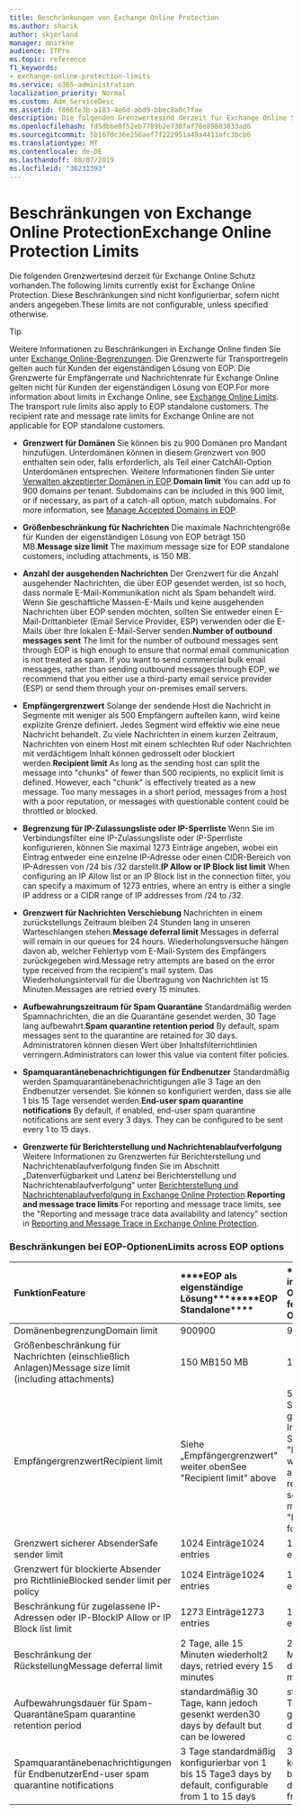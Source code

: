 ```yaml
---
title: Beschränkungen von Exchange Online Protection
ms.author: sharik
author: skjerland
manager: mnirkhe
audience: ITPro
ms.topic: reference
f1_keywords:
- exchange-online-protection-limits
ms.service: o365-administration
localization_priority: Normal
ms.custom: Adm_ServiceDesc
ms.assetid: f866fe3b-a183-4e6d-abd9-bbec0a0c7fae
description: Die folgenden Grenzwertesind derzeit für Exchange Online Schutz vorhanden. Diese Beschränkungen sind nicht konfigurierbar, sofern nicht anders angegeben.
ms.openlocfilehash: fd5dbbe0f52eb7789b2e730faf76e89803033ad6
ms.sourcegitcommit: 5b1670c36e256aef7f222951a49a4411afc3bcb6
ms.translationtype: MT
ms.contentlocale: de-DE
ms.lasthandoff: 08/07/2019
ms.locfileid: "36231393"
---
```

# <a name="exchange-online-protection-limits"></a><span data-ttu-id="3bdd2-104">Beschränkungen von Exchange Online Protection</span><span class="sxs-lookup"><span data-stu-id="3bdd2-104">Exchange Online Protection Limits</span></span>

<span data-ttu-id="3bdd2-105">Die folgenden Grenzwertesind derzeit für Exchange Online Schutz vorhanden.</span><span class="sxs-lookup"><span data-stu-id="3bdd2-105">The following limits currently exist for Exchange Online Protection.</span></span> <span data-ttu-id="3bdd2-106">Diese Beschränkungen sind nicht konfigurierbar, sofern nicht anders angegeben.</span><span class="sxs-lookup"><span data-stu-id="3bdd2-106">These limits are not configurable, unless specified otherwise.</span></span> 
  
> [!TIP]
> <span data-ttu-id="3bdd2-p103">Weitere Informationen zu Beschränkungen in Exchange Online finden Sie unter [Exchange Online-Begrenzungen](../exchange-online-service-description/exchange-online-limits.md). Die Grenzwerte für Transportregeln gelten auch für Kunden der eigenständigen Lösung von EOP. Die Grenzwerte für Empfängerrate und Nachrichtenrate für Exchange Online gelten nicht für Kunden der eigenständigen Lösung von EOP.</span><span class="sxs-lookup"><span data-stu-id="3bdd2-p103">For more information about limits in Exchange Online, see [Exchange Online Limits](../exchange-online-service-description/exchange-online-limits.md). The transport rule limits also apply to EOP standalone customers. The recipient rate and message rate limits for Exchange Online are not applicable for EOP standalone customers.</span></span> 
  
- <span data-ttu-id="3bdd2-p104">**Grenzwert für Domänen** Sie können bis zu 900 Domänen pro Mandant hinzufügen. Unterdomänen können in diesem Grenzwert von 900 enthalten sein oder, falls erforderlich, als Teil einer CatchAll-Option Unterdomänen entsprechen. Weitere Informationen finden Sie unter [Verwalten akzeptierter Domänen in EOP](https://go.microsoft.com/fwlink/p/?LinkId=282239).</span><span class="sxs-lookup"><span data-stu-id="3bdd2-p104">**Domain limit** You can add up to 900 domains per tenant. Subdomains can be included in this 900 limit, or if necessary, as part of a catch-all option, match subdomains. For more information, see [Manage Accepted Domains in EOP](https://go.microsoft.com/fwlink/p/?LinkId=282239).</span></span>
    
- <span data-ttu-id="3bdd2-113">**Größenbeschränkung für Nachrichten** Die maximale Nachrichtengröße für Kunden der eigenständigen Lösung von EOP beträgt 150 MB.</span><span class="sxs-lookup"><span data-stu-id="3bdd2-113">**Message size limit** The maximum message size for EOP standalone customers, including attachments, is 150 MB.</span></span> 
    
- <span data-ttu-id="3bdd2-p105">**Anzahl der ausgehenden Nachrichten** Der Grenzwert für die Anzahl ausgehender Nachrichten, die über EOP gesendet werden, ist so hoch, dass normale E-Mail-Kommunikation nicht als Spam behandelt wird. Wenn Sie geschäftliche Massen-E-Mails und keine ausgehenden Nachrichten über EOP senden möchten, sollten Sie entweder einen E-Mail-Drittanbieter (Email Service Provider, ESP) verwenden oder die E-Mails über Ihre lokalen E-Mail-Server senden.</span><span class="sxs-lookup"><span data-stu-id="3bdd2-p105">**Number of outbound messages sent** The limit for the number of outbound messages sent through EOP is high enough to ensure that normal email communication is not treated as spam. If you want to send commercial bulk email messages, rather than sending outbound messages through EOP, we recommend that you either use a third-party email service provider (ESP) or send them through your on-premises email servers.</span></span> 
    
- <span data-ttu-id="3bdd2-p106">**Empfängergrenzwert** Solange der sendende Host die Nachricht in Segmente mit weniger als 500 Empfängern aufteilen kann, wird keine explizite Grenze definiert. Jedes Segment wird effektiv wie eine neue Nachricht behandelt. Zu viele Nachrichten in einem kurzen Zeitraum, Nachrichten von einem Host mit einem schlechten Ruf oder Nachrichten mit verdächtigem Inhalt können gedrosselt oder blockiert werden.</span><span class="sxs-lookup"><span data-stu-id="3bdd2-p106">**Recipient limit** As long as the sending host can split the message into "chunks" of fewer than 500 recipients, no explicit limit is defined. However, each "chunk" is effectively treated as a new message. Too many messages in a short period, messages from a host with a poor reputation, or messages with questionable content could be throttled or blocked.</span></span> 
    
- <span data-ttu-id="3bdd2-119">**Begrenzung für IP-Zulassungsliste oder IP-Sperrliste** Wenn Sie im Verbindungsfilter eine IP-Zulassungsliste oder IP-Sperrliste konfigurieren, können Sie maximal 1273 Einträge angeben, wobei ein Eintrag entweder eine einzelne IP-Adresse oder einen CIDR-Bereich von IP-Adressen von /24 bis /32 darstellt.</span><span class="sxs-lookup"><span data-stu-id="3bdd2-119">**IP Allow or IP Block list limit** When configuring an IP Allow list or an IP Block list in the connection filter, you can specify a maximum of 1273 entries, where an entry is either a single IP address or a CIDR range of IP addresses from /24 to /32.</span></span> 
    
- <span data-ttu-id="3bdd2-120">**Grenzwert für Nachrichten Verschiebung** Nachrichten in einem zurückstellungs Zeitraum bleiben 24 Stunden lang in unseren Warteschlangen stehen.</span><span class="sxs-lookup"><span data-stu-id="3bdd2-120">**Message deferral limit** Messages in deferral will remain in our queues for 24 hours.</span></span> <span data-ttu-id="3bdd2-121">Wiederholungsversuche hängen davon ab, welcher Fehlertyp vom E-Mail-System des Empfängers zurückgegeben wird.</span><span class="sxs-lookup"><span data-stu-id="3bdd2-121">Message retry attempts are based on the error type received from the recipient's mail system.</span></span> <span data-ttu-id="3bdd2-122">Das Wiederholungsintervall für die Übertragung von Nachrichten ist 15 Minuten.</span><span class="sxs-lookup"><span data-stu-id="3bdd2-122">Messages are retried every 15 minutes.</span></span> 
    
- <span data-ttu-id="3bdd2-123">**Aufbewahrungszeitraum für Spam Quarantäne** Standardmäßig werden Spamnachrichten, die an die Quarantäne gesendet werden, 30 Tage lang aufbewahrt.</span><span class="sxs-lookup"><span data-stu-id="3bdd2-123">**Spam quarantine retention period** By default, spam messages sent to the quarantine are retained for 30 days.</span></span> <span data-ttu-id="3bdd2-124">Administratoren können diesen Wert über Inhaltsfilterrichtlinien verringern.</span><span class="sxs-lookup"><span data-stu-id="3bdd2-124">Administrators can lower this value via content filter policies.</span></span> 
    
- <span data-ttu-id="3bdd2-p109">**Spamquarantänebenachrichtigungen für Endbenutzer** Standardmäßig werden Spamquarantänebenachrichtigungen alle 3 Tage an den Endbenutzer versendet. Sie können so konfiguriert werden, dass sie alle 1 bis 15 Tage versendet werden.</span><span class="sxs-lookup"><span data-stu-id="3bdd2-p109">**End-user spam quarantine notifications** By default, if enabled, end-user spam quarantine notifications are sent every 3 days. They can be configured to be sent every 1 to 15 days.</span></span> 
    
- <span data-ttu-id="3bdd2-127">**Grenzwerte für Berichterstellung und Nachrichtenablaufverfolgung** Weitere Informationen zu Grenzwerten für Berichterstellung und Nachrichtenablaufverfolgung finden Sie im Abschnitt „Datenverfügbarkeit und Latenz bei Berichterstellung und Nachrichtenablaufverfolgung" unter [Berichterstellung und Nachrichtenablaufverfolgung in Exchange Online Protection](https://go.microsoft.com/fwlink/?LinkId=394248).</span><span class="sxs-lookup"><span data-stu-id="3bdd2-127">**Reporting and message trace limits** For reporting and message trace limits, see the "Reporting and message trace data availability and latency" section in [Reporting and Message Trace in Exchange Online Protection](https://go.microsoft.com/fwlink/?LinkId=394248).</span></span>
    
### <a name="limits-across-eop-options"></a><span data-ttu-id="3bdd2-128">Beschränkungen bei EOP-Optionen</span><span class="sxs-lookup"><span data-stu-id="3bdd2-128">Limits across EOP options</span></span>

|<span data-ttu-id="3bdd2-129">**Funktion**</span><span class="sxs-lookup"><span data-stu-id="3bdd2-129">**Feature**</span></span>|<span data-ttu-id="3bdd2-130">\*\*\*\*EOP als eigenständige Lösung\*\*\*\*</span><span class="sxs-lookup"><span data-stu-id="3bdd2-130">\*\*\*\*EOP Standalone\*\*\*\*</span></span>|<span data-ttu-id="3bdd2-131">\*\*\*\*EOP-Funktionen in Exchange Online\*\*\*\*</span><span class="sxs-lookup"><span data-stu-id="3bdd2-131">\*\*\*\*EOP features in Exchange Online\*\*\*\*</span></span>|<span data-ttu-id="3bdd2-132">\*\*\*\*Exchange Enterprise CAL mit Diensten\*\*\*\*</span><span class="sxs-lookup"><span data-stu-id="3bdd2-132">\*\*\*\*Exchange Enterprise CAL with Services\*\*\*\*</span></span>|
|:-----|:-----|:-----|:-----|
|<span data-ttu-id="3bdd2-133">Domänenbegrenzung</span><span class="sxs-lookup"><span data-stu-id="3bdd2-133">Domain limit</span></span>  <br/> |<span data-ttu-id="3bdd2-134">900</span><span class="sxs-lookup"><span data-stu-id="3bdd2-134">900</span></span>  <br/> |<span data-ttu-id="3bdd2-135">900</span><span class="sxs-lookup"><span data-stu-id="3bdd2-135">900</span></span>  <br/> |<span data-ttu-id="3bdd2-136">900</span><span class="sxs-lookup"><span data-stu-id="3bdd2-136">900</span></span>  <br/> |
|<span data-ttu-id="3bdd2-137">Größenbeschränkung für Nachrichten (einschließlich Anlagen)</span><span class="sxs-lookup"><span data-stu-id="3bdd2-137">Message size limit (including attachments)</span></span>  <br/> |<span data-ttu-id="3bdd2-138">150 MB</span><span class="sxs-lookup"><span data-stu-id="3bdd2-138">150 MB</span></span>  <br/> |<span data-ttu-id="3bdd2-139">150 MB</span><span class="sxs-lookup"><span data-stu-id="3bdd2-139">150 MB</span></span>  <br/> |<span data-ttu-id="3bdd2-140">150 MB</span><span class="sxs-lookup"><span data-stu-id="3bdd2-140">150 MB</span></span>  <br/> |
|<span data-ttu-id="3bdd2-141">Empfängergrenzwert</span><span class="sxs-lookup"><span data-stu-id="3bdd2-141">Recipient limit</span></span>  <br/> |<span data-ttu-id="3bdd2-142">Siehe „Empfängergrenzwert" weiter oben</span><span class="sxs-lookup"><span data-stu-id="3bdd2-142">See "Recipient limit" above</span></span>  <br/> |<span data-ttu-id="3bdd2-143">500 Empfänger beim Senden von einem gehosteten Postfach; Informationen finden Sie unter "Empfängergrenzwert" weiter oben bei anderen Szenarien</span><span class="sxs-lookup"><span data-stu-id="3bdd2-143">500 recipients when sending from a hosted mailbox; see "Recipient limit" above for other scenarios</span></span>  <br/> |<span data-ttu-id="3bdd2-144">Siehe „Empfängergrenzwert" weiter oben</span><span class="sxs-lookup"><span data-stu-id="3bdd2-144">See "Recipient limit" above</span></span>  <br/> |
|<span data-ttu-id="3bdd2-145">Grenzwert sicherer Absender</span><span class="sxs-lookup"><span data-stu-id="3bdd2-145">Safe sender limit</span></span>  <br/> |<span data-ttu-id="3bdd2-146">1024 Einträge</span><span class="sxs-lookup"><span data-stu-id="3bdd2-146">1024 entries</span></span>  <br/> |<span data-ttu-id="3bdd2-147">1024 Einträge</span><span class="sxs-lookup"><span data-stu-id="3bdd2-147">1024 entries</span></span>  <br/> ||
|<span data-ttu-id="3bdd2-148">Grenzwert für blockierte Absender pro Richtlinie</span><span class="sxs-lookup"><span data-stu-id="3bdd2-148">Blocked sender limit per policy</span></span>  <br/> |<span data-ttu-id="3bdd2-149">1024 Einträge</span><span class="sxs-lookup"><span data-stu-id="3bdd2-149">1024 entries</span></span>  <br/> |<span data-ttu-id="3bdd2-150">1024 Einträge</span><span class="sxs-lookup"><span data-stu-id="3bdd2-150">1024 entries</span></span>  <br/> ||
|<span data-ttu-id="3bdd2-151">Beschränkung für zugelassene IP-Adressen oder IP-Block</span><span class="sxs-lookup"><span data-stu-id="3bdd2-151">IP Allow or IP Block list limit</span></span>  <br/> |<span data-ttu-id="3bdd2-152">1273 Einträge</span><span class="sxs-lookup"><span data-stu-id="3bdd2-152">1273 entries</span></span>  <br/> |<span data-ttu-id="3bdd2-153">1273 Einträge</span><span class="sxs-lookup"><span data-stu-id="3bdd2-153">1273 entries</span></span>  <br/> |<span data-ttu-id="3bdd2-154">1273 Einträge</span><span class="sxs-lookup"><span data-stu-id="3bdd2-154">1273 entries</span></span>  <br/> |
|<span data-ttu-id="3bdd2-155">Beschränkung der Rückstellung</span><span class="sxs-lookup"><span data-stu-id="3bdd2-155">Message deferral limit</span></span>  <br/> |<span data-ttu-id="3bdd2-156">2 Tage, alle 15 Minuten wiederholt</span><span class="sxs-lookup"><span data-stu-id="3bdd2-156">2 days, retried every 15 minutes</span></span>  <br/> |<span data-ttu-id="3bdd2-157">2 Tage, alle 15 Minuten wiederholt</span><span class="sxs-lookup"><span data-stu-id="3bdd2-157">2 days, retried every 15 minutes</span></span>  <br/> |<span data-ttu-id="3bdd2-158">2 Tage, alle 15 Minuten wiederholt</span><span class="sxs-lookup"><span data-stu-id="3bdd2-158">2 days, retried every 15 minutes</span></span>  <br/> |
|<span data-ttu-id="3bdd2-159">Aufbewahrungsdauer für Spam-Quarantäne</span><span class="sxs-lookup"><span data-stu-id="3bdd2-159">Spam quarantine retention period</span></span>  <br/> |<span data-ttu-id="3bdd2-160">standardmäßig 30 Tage, kann jedoch gesenkt werden</span><span class="sxs-lookup"><span data-stu-id="3bdd2-160">30 days by default but can be lowered</span></span>  <br/> |<span data-ttu-id="3bdd2-161">standardmäßig 30 Tage, kann jedoch gesenkt werden</span><span class="sxs-lookup"><span data-stu-id="3bdd2-161">30 days by default but can be lowered</span></span>  <br/> |<span data-ttu-id="3bdd2-162">standardmäßig 30 Tage, kann jedoch gesenkt werden</span><span class="sxs-lookup"><span data-stu-id="3bdd2-162">30 days by default but can be lowered</span></span>  <br/> |
|<span data-ttu-id="3bdd2-163">Spamquarantänebenachrichtigungen für Endbenutzer</span><span class="sxs-lookup"><span data-stu-id="3bdd2-163">End-user spam quarantine notifications</span></span>  <br/> |<span data-ttu-id="3bdd2-164">3 Tage standardmäßig konfigurierbar von 1 bis 15 Tage</span><span class="sxs-lookup"><span data-stu-id="3bdd2-164">3 days by default, configurable from 1 to 15 days</span></span>  <br/> |<span data-ttu-id="3bdd2-165">3 Tage standardmäßig konfigurierbar von 1 bis 15 Tage</span><span class="sxs-lookup"><span data-stu-id="3bdd2-165">3 days by default, configurable from 1 to 15 days</span></span>  <br/> |<span data-ttu-id="3bdd2-166">3 Tage standardmäßig konfigurierbar von 1 bis 15 Tage</span><span class="sxs-lookup"><span data-stu-id="3bdd2-166">3 days by default, configurable from 1 to 15 days</span></span>  <br/> |
   

